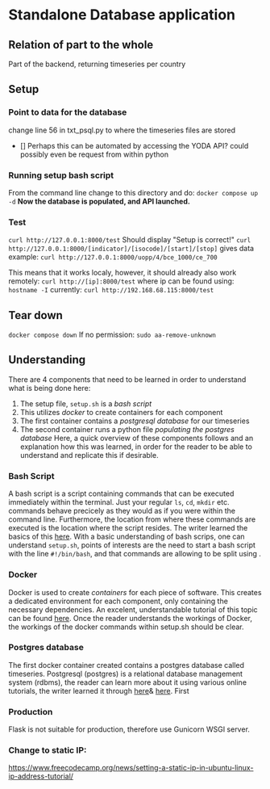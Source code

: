 # Standalone Database application
## Relation of part to the whole
Part of the backend, returning timeseries per country

## Setup 
### Point to data for the database
change line 56 in txt_psql.py to where the timeseries files are stored
- [] Perhaps this can be automated by accessing the YODA API? could possibly even be request from within python

### Running setup bash script
From the command line change to this directory and do:
`docker compose up -d`
**Now the database is populated, and API launched.**

### Test
`curl http://127.0.0.1:8000/test` Should display "Setup is correct!"
`curl http://127.0.0.1:8000/[indicator]/[isocode]/[start]/[stop]` gives data
example: `curl http://127.0.0.1:8000/uopp/4/bce_1000/ce_700`

This means that it works localy, however, it should already also work remotely:
`curl http://[ip]:8000/test`
where ip can be found using: `hostname -I`
currently: `curl http://192.168.68.115:8000/test`

## Tear down
`docker compose down`
If no permission: `sudo aa-remove-unknown`

## Understanding
There are 4 components that need to be learned in order to understand what is being done here:
1) The setup file, `setup.sh` is a *bash script*
2) This utilizes *docker* to create containers for each component
3) The first container contains a *postgresql database* for our timeseries
4) The second container runs a python file *populating the postgres database*
Here, a quick overview of these components follows and an explanation how this was learned, in order for the reader to be able to understand and replicate this if desirable.

### Bash Script
A bash script is a script containing commands that can be executed immediately within the terminal. Just your regular `ls`, `cd`, `mkdir` etc. commands behave precicely as they would as if you were within the command line. Furthermore, the location from where these commands are executed is the location where the script resides. The writer learned the basics of this [here](https://www.freecodecamp.org/news/bash-scripting-tutorial-linux-shell-script-and-command-line-for-beginners/).
With a basic understanding of bash scrips, one can understand `setup.sh`, points of interests are the need to start a bash script with the line `#!/bin/bash`, and that commands are allowing to be split using \.

### Docker
Docker is used to create *containers* for each piece of software. This creates a dedicated environment for each component, only containing the necessary dependencies. An excelent, understandable tutorial of this topic can be found [here](https://docker-curriculum.com/).
Once the reader understands the workings of Docker, the workings of the docker commands within setup.sh should be clear.

### Postgres database
The first docker container created contains a postgres database called timeseries. Postgresql (postgres) is a relational database management system (rdbms), the reader can learn more about it using various online tutorials, the writer learned it through [here](https://www.digitalocean.com/community/tutorials/how-to-install-and-use-postgresql-on-ubuntu-20-04)& [here](https://docs.qgis.org/3.28/en/docs/training_manual/). First

### Production
Flask is not suitable for production, therefore use Gunicorn WSGI server. 

### Change to static IP:
https://www.freecodecamp.org/news/setting-a-static-ip-in-ubuntu-linux-ip-address-tutorial/